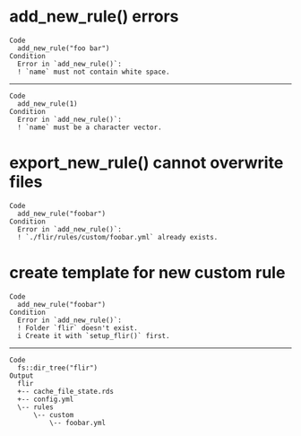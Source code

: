 # add_new_rule() errors

    Code
      add_new_rule("foo bar")
    Condition
      Error in `add_new_rule()`:
      ! `name` must not contain white space.

---

    Code
      add_new_rule(1)
    Condition
      Error in `add_new_rule()`:
      ! `name` must be a character vector.

# export_new_rule() cannot overwrite files

    Code
      add_new_rule("foobar")
    Condition
      Error in `add_new_rule()`:
      ! `./flir/rules/custom/foobar.yml` already exists.

# create template for new custom rule

    Code
      add_new_rule("foobar")
    Condition
      Error in `add_new_rule()`:
      ! Folder `flir` doesn't exist.
      i Create it with `setup_flir()` first.

---

    Code
      fs::dir_tree("flir")
    Output
      flir
      +-- cache_file_state.rds
      +-- config.yml
      \-- rules
          \-- custom
              \-- foobar.yml

